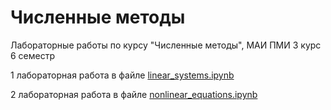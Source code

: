 # Численные методы
Лабораторные работы по курсу "Численные методы", МАИ ПМИ 3 курс 6 семестр

1 лабораторная работа в файле [linear_systems.ipynb](linear_systems.ipynb)

2 лабораторная работа в файле [nonlinear_equations.ipynb](nonlinear_equations.ipynb)
